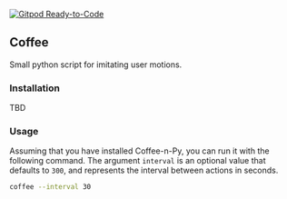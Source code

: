 [![Gitpod Ready-to-Code](https://img.shields.io/badge/Gitpod-Ready--to--Code-blue?logo=gitpod)](https://gitpod.io/from-referrer/)

## Coffee

Small python script for imitating user motions.

### Installation
TBD

### Usage

Assuming that you have installed Coffee-n-Py, you can run it with the following command. The argument `interval` is an optional value that defaults to `300`, and represents the interval between actions in seconds.
```bash
coffee --interval 30
```

